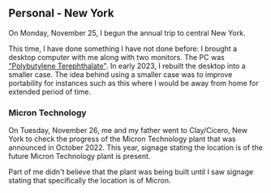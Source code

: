 




## Personal - New York
On Monday, November 25, I begun the annual trip to central New York.

This time, I have done something I have not done before: I brought a desktop computer with me along with two monitors. The PC was ["Polybutylene Terephthalate"](/projects/wbpc/#pc_pbt). In early 2023, I rebuilt the desktop into a smaller case. The idea behind using a smaller case was to improve portability for instances such as this where I would be away from home for extended period of time.





### Micron Technology
On Tuesday, November 26, me and my father went to Clay/Cicero, New York to check the progress of the Micron Technology plant that was announced in October 2022. This year, signage stating the location is of the future Micron Technology plant is present.

Part of me didn't believe that the plant was being built until I saw signage stating that specifically the location is of Micron.









